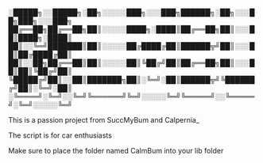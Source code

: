 ░█████╗░░█████╗░██╗░░░░░███╗░░░███╗██████╗░██╗░░░██╗███╗░░░███╗
██╔══██╗██╔══██╗██║░░░░░████╗░████║██╔══██╗██║░░░██║████╗░████║
██║░░╚═╝███████║██║░░░░░██╔████╔██║██████╦╝██║░░░██║██╔████╔██║
██║░░██╗██╔══██║██║░░░░░██║╚██╔╝██║██╔══██╗██║░░░██║██║╚██╔╝██║
╚█████╔╝██║░░██║███████╗██║░╚═╝░██║██████╦╝╚██████╔╝██║░╚═╝░██║
░╚════╝░╚═╝░░╚═╝╚══════╝╚═╝░░░░░╚═╝╚═════╝░░╚═════╝░╚═╝░░░░░╚═╝


This is a passion project from SuccMyBum and Calpernia_

The script is for car enthusiasts




Make sure to place the folder named CalmBum into your lib folder
